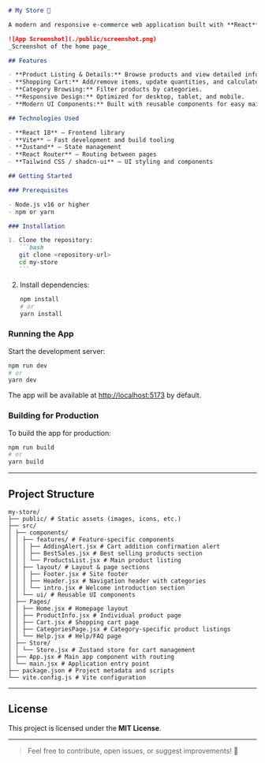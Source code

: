 ````markdown
# My Store 🛒

A modern and responsive e-commerce web application built with **React** and **Vite**, designed to provide a smooth shopping experience.

![App Screenshot](./public/screenshot.png)  
_Screenshot of the home page_

## Features

- **Product Listing & Details:** Browse products and view detailed information.
- **Shopping Cart:** Add/remove items, update quantities, and calculate totals.
- **Category Browsing:** Filter products by categories.
- **Responsive Design:** Optimized for desktop, tablet, and mobile.
- **Modern UI Components:** Built with reusable components for easy maintenance.

## Technologies Used

- **React 18** – Frontend library
- **Vite** – Fast development and build tooling
- **Zustand** – State management
- **React Router** – Routing between pages
- **Tailwind CSS / shadcn-ui** – UI styling and components

## Getting Started

### Prerequisites

- Node.js v16 or higher
- npm or yarn

### Installation

1. Clone the repository:
   ```bash
   git clone <repository-url>
   cd my-store
   ```
````

2. Install dependencies:

   ```bash
   npm install
   # or
   yarn install
   ```

### Running the App

Start the development server:

```bash
npm run dev
# or
yarn dev
```

The app will be available at [http://localhost:5173](http://localhost:5173) by default.

### Building for Production

To build the app for production:

```bash
npm run build
# or
yarn build
```

---

## Project Structure

```
my-store/
├── public/ # Static assets (images, icons, etc.)
├── src/
│ ├── components/
│ │ ├── features/ # Feature-specific components
│ │ │ ├── AddingAlert.jsx # Cart addition confirmation alert
│ │ │ ├── BestSales.jsx # Best selling products section
│ │ │ └── ProductsList.jsx # Main product listing
│ │ ├── layout/ # Layout & page sections
│ │ │ ├── Footer.jsx # Site footer
│ │ │ ├── Header.jsx # Navigation header with categories
│ │ │ └── intro.jsx # Welcome introduction section
│ │ └── ui/ # Reusable UI components
│ ├── Pages/
│ │ ├── Home.jsx # Homepage layout
│ │ ├── ProductInfo.jsx # Individual product page
│ │ ├── Cart.jsx # Shopping cart page
│ │ ├── CategoriesPage.jsx # Category-specific product listings
│ │ └── Help.jsx # Help/FAQ page
│ ├── Store/
│ │ └── Store.jsx # Zustand store for cart management
│ ├── App.jsx # Main app component with routing
│ └── main.jsx # Application entry point
├── package.json # Project metadata and scripts
└── vite.config.js # Vite configuration
```

---

## License

This project is licensed under the **MIT License**.

---

> Feel free to contribute, open issues, or suggest improvements! 🚀

```

```
